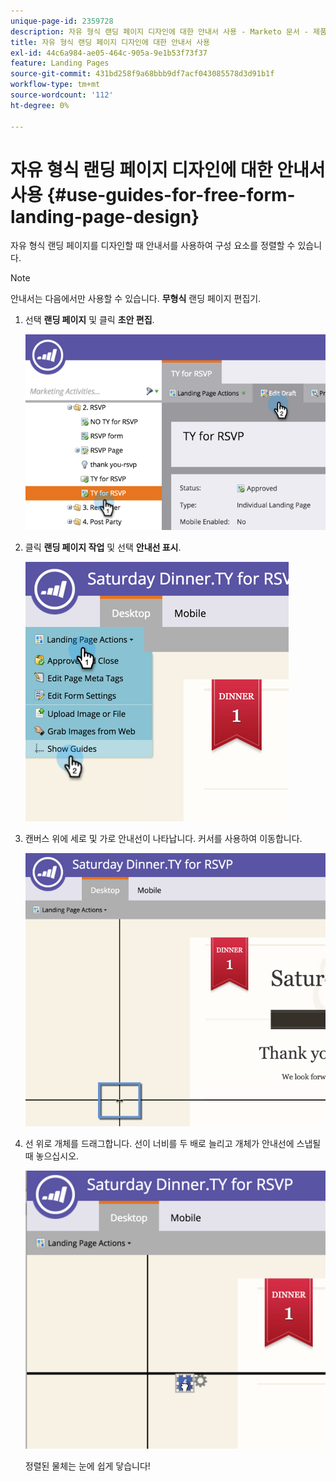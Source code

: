 ```yaml
---
unique-page-id: 2359728
description: 자유 형식 랜딩 페이지 디자인에 대한 안내서 사용 - Marketo 문서 - 제품 설명서
title: 자유 형식 랜딩 페이지 디자인에 대한 안내서 사용
exl-id: 44c6a984-ae05-464c-905a-9e1b53f73f37
feature: Landing Pages
source-git-commit: 431bd258f9a68bbb9df7acf043085578d3d91b1f
workflow-type: tm+mt
source-wordcount: '112'
ht-degree: 0%

---
```


# 자유 형식 랜딩 페이지 디자인에 대한 안내서 사용 {#use-guides-for-free-form-landing-page-design}

자유 형식 랜딩 페이지를 디자인할 때 안내서를 사용하여 구성 요소를 정렬할 수 있습니다.

>[!NOTE]
>
>안내서는 다음에서만 사용할 수 있습니다. **무형식** 랜딩 페이지 편집기.

1. 선택 **랜딩 페이지** 및 클릭 **초안 편집**.

   ![](assets/image2015-5-20-14-3a10-3a9.png)

1. 클릭 **랜딩 페이지 작업** 및 선택 **안내선 표시**.

   ![](assets/image2015-5-20-14-3a12-3a15.png)

1. 캔버스 위에 세로 및 가로 안내선이 나타납니다. 커서를 사용하여 이동합니다.

   ![](assets/image2015-5-20-14-3a15-3a9.png)

1. 선 위로 개체를 드래그합니다. 선이 너비를 두 배로 늘리고 개체가 안내선에 스냅될 때 놓으십시오.

   ![](assets/image2015-5-20-14-3a17-3a24.png)

   정렬된 물체는 눈에 쉽게 닿습니다!
